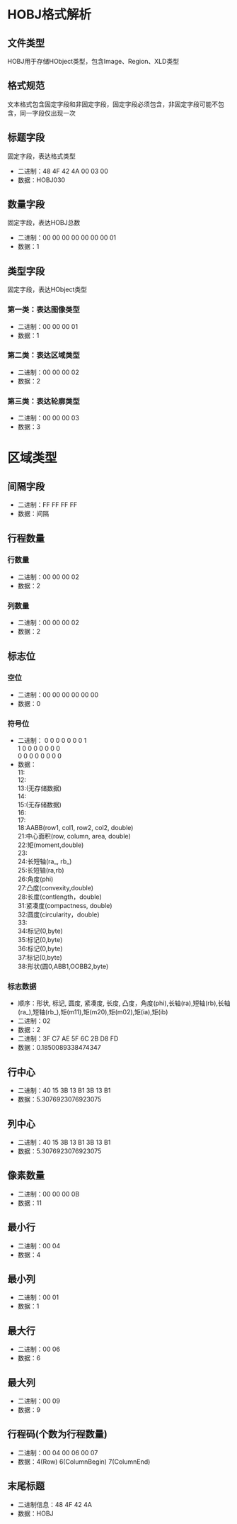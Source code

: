 # HOBJ格式解析

## 文件类型  
HOBJ用于存储HObject类型，包含Image、Region、XLD类型
  
## 格式规范  
文本格式包含固定字段和非固定字段，固定字段必须包含，非固定字段可能不包含，同一字段仅出现一次  
  
## 标题字段  
固定字段，表达格式类型  
- 二进制：48 4F 42 4A 00 03 00
- 数据：HOBJ030  
  
## 数量字段
固定字段，表达HOBJ总数
- 二进制：00 00 00 00 00 00 00 01 
- 数据：1  

## 类型字段    
固定字段，表达HObject类型 
### 第一类：表达图像类型
- 二进制：00 00 00 01  
- 数据：1  
  
### 第二类：表达区域类型  
- 二进制：00 00 00 02  
- 数据：2  
  
### 第三类：表达轮廓类型  
- 二进制：00 00 00 03  
- 数据：3  
  
# 区域类型

## 间隔字段
- 二进制：FF FF FF FF
- 数据：间隔 

## 行程数量

### 行数量
- 二进制：00 00 00 02
- 数据：2

### 列数量
- 二进制：00 00 00 02
- 数据：2 

## 标志位

### 空位
- 二进制：00 00 00 00 00 00
- 数据：0

### 符号位
- 二进制：
  0 0 0 0 0 0 0 1   
  1 0 0 0 0 0 0 0   
  0 0 0 0 0 0 0 0
- 数据：  
  11:    
  12:    
  13:(无存储数据)   
  14:    
  15:(无存储数据)  
  16:    
  17:   
  18:AABB(row1, col1, row2, col2, double)    
  21:中心面积(row, column, area, double)     
  22:矩(moment,double)  
  23:  
  24:长短轴(ra_, rb_)    
  25:长短轴(ra,rb)    
  26:角度(phi)    
  27:凸度(convexity,double)    
  28:长度(contlength，double)    
  31:紧凑度(compactness, double)  
  32:圆度(circularity，double)  
  33:    
  34:标记(0,byte)    
  35:标记(0,byte)     
  36:标记(0,byte)     
  37:标记(0,byte)    
  38:形状(圆0,ABB1,OOBB2,byte)    

### 标志数据
- 顺序：形状, 标记, 圆度, 紧凑度, 长度, 凸度，角度(phi),长轴(ra),短轴(rb),长轴(ra_),短轴(rb_),矩(m11),矩(m20),矩(m02),矩(ia),矩(ib)
- 二进制：02
- 数据：2
- 二进制：3F C7 AE 5F 6C 2B D8 FD
- 数据：0.1850089338474347

## 行中心
- 二进制：40 15 3B 13 B1 3B 13 B1
- 数据：5.3076923076923075

## 列中心
- 二进制：40 15 3B 13 B1 3B 13 B1
- 数据：5.3076923076923075

## 像素数量
- 二进制：00 00 00 0B
- 数据：11

## 最小行
- 二进制：00 04
- 数据：4

## 最小列
- 二进制：00 01
- 数据：1

## 最大行
- 二进制：00 06
- 数据：6

## 最大列
- 二进制：00 09
- 数据：9

## 行程码(个数为行程数量)
- 二进制：00 04 00 06 00 07
- 数据：4(Row) 6(ColumnBegin) 7(ColumnEnd)
  
## 末尾标题  
- 二进制信息：48 4F 42 4A 
- 数据：HOBJ  
